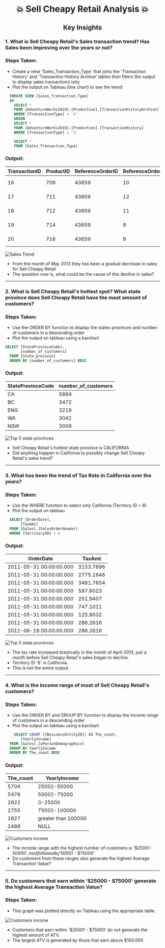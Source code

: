 # <p align="center" style="margin-top: 0px;"> 💥 Sell Cheapy Retail Analysis 💥
## <p align="center"> Key Insights
  
### 1. What is Sell Cheapy Retail's Sales transaction trend? Has Sales been improving over the years or not? 

### Steps Taken:
  
* Create a view 'Sales_Transaction_Type' that joins the 'Transaction History' and 'Transaction History Archive' tables then filters the output to display sales transactions only
* Plot the output on Tableau (line chart) to see the trend

```sql
  CREATE VIEW [Sales_Transaction_Type] 
  AS
	SELECT *
	FROM [AdventureWorks2019].[Production].[TransactionHistoryArchive]
	WHERE [TransactionType] = 'S'
	UNION
	SELECT *
	FROM [AdventureWorks2019].[Production].[TransactionHistory]
	WHERE [TransactionType] = 'S'

	SELECT *
	FROM [Sales_Transaction_Type] 
```
### Output:
TransactionID |	ProductID |	ReferenceOrderID |	ReferenceOrderLineID |	TransactionDate |	TransactionType |	Quantity |	ActualCost |	ModifiedDate
-- | -- | -- | -- | -- | -- | -- | -- | -- 
16 |	709 |	43659 |	10 |	2011-05-31 00:00:00.000 |	S |	6 |	6.175 |	2011-05-31 00:00:00.000
17 |	711 |	43659 |	12 |	2011-05-31 00:00:00.000 |	S |	4 |	20.1865 |	2011-05-31 00:00:00.000
18 |	712 |	43659 |	11 |	2011-05-31 00:00:00.000 |	S |	2 |	5.6187 |	2011-05-31 00:00:00.000
19 |	714 |	43659 |	8 |	2011-05-31 00:00:00.000 |	S |	3 |	31.2437 |	2011-05-31 00:00:00.000
20 |	716 |	43659 |	9 |	2011-05-31 00:00:00.000 |	S |	1 |	31.2437 |	2011-05-31 00:00:00.000
  
![Sales Trend](https://github.com/Gemmahhh/Sell-Cheapy-Retail-Analysis-using-SQL/blob/main/images/sales%20trend.JPG)

* From the month of May 2013 they has been a gradual decrease in sales for Sell Cheapy Retail
* The question now is, what could be the cause of this decline in sales?
  
---
  
### 2. What is Sell Cheapy Retail's hottest spot? What state province does Sell Cheapy Retail have the most amount of customers? 

### Steps Taken:
  
* Use the ORDER BY function to display the states provinces and number of customers in a descending order
* Plot the output on tableau using a barchart

```sql
SELECT [StateProvinceCode],
       [number_of_customers]
  FROM [State_province]
  ORDER BY [number_of_customers] DESC

```
### Output:
StateProvinceCode |	number_of_customers |
-- | -- |
CA | 	5884 |
BC |	3472 |
ENG |	3219 |
WA | 	3042 |
NSW |	3009 |
  
![Top 5 state provinces](https://github.com/Gemmahhh/Sell-Cheapy-Retail-Analysis-using-SQL/blob/main/images/Top%205%20state%20provinces.JPG)

* Sell Cheapy Retail's hottest state province is CALIFORNIA
* Did anything happen in California to possibly change Sell Cheapy Retail's sales trend? 
  
---
  
### 3. What has been the trend of Tax Rate in California over the years? 

### Steps Taken:
  
* Use the WHERE function to select only California (Territory ID = 6) 
* Plot the output on tableau
	
```sql
  SELECT [OrderDate],
       [TaxAmt]
  FROM [Sales].[SalesOrderHeader]
  WHERE [TerritoryID] = 6
```
### Output:

OrderDate |	TaxAmt |
-- | -- |
2011-05-31 00:00:00.000 | 3153.7696 |
2011-05-31 00:00:00.000 | 2775.1646 |
2011-05-31 00:00:00.000 | 3461.7654 |
2011-05-31 00:00:00.000 |	587.6023 |
2011-05-31 00:00:00.000 |	251.9407 |
2011-05-31 00:00:00.000 |	747.1011 |
2011-05-31 00:00:00.000 |	125.8032 |
2011-05-31 00:00:00.000 |	286.2616 |
2011-06-18 00:00:00.000 |	286.2616 |
  
![Top 5 state provinces](https://github.com/Gemmahhh/Sell-Cheapy-Retail-Analysis-using-SQL/blob/main/images/tax%20rate%20in%20CA%20over%20time.JPG)

* The tax rate increased drastically in the month of April 2013, just a month before Sell Cheapy Retail's sales began to decline. 
* Territory ID '6' is California. 
* This is not the entire output. 
	
---
  
### 4. What is the income range of most of Sell Cheapy Retail's customers? 

### Steps Taken:
  
* Use the ORDER BY and GROUP BY function to display the Income range of customers in a descending order
* Plot the output on tableau using a barchart

```sql
    SELECT COUNT ([BusinessEntityID]) AS The_count,
       [YearlyIncome]
  FROM [Sales].[vPersonDemographics]
  GROUP BY YearlyIncome
  ORDER BY The_count DESC

```
### Output:

The_count |	YearlyIncome |
-- | -- |
5704 |	25001-50000 |
5476 |	50001-75000 |
2922 |	0-25000 |
2755 |	75001-100000 |
1627 |	greater than 100000 |
1488 |	NULL |
  
![Customers income](https://github.com/Gemmahhh/Sell-Cheapy-Retail-Analysis-using-SQL/blob/main/images/customer's%20income.JPG)

* The income range with the highest number of customers is '$25001 - $50000', next followed by '$50001 - $75000'
* Do customers from these ranges also generate the highest Average Transaction Value? 

---
	
### 5. Do customers that earn within '$25000 - $75000' generate the highest Average Transaction Value? 

### Steps Taken:
  
* This graph was plotted directly on Tableau using the appropriate table. 

![Customers income](https://github.com/Gemmahhh/Sell-Cheapy-Retail-Analysis-using-SQL/blob/main/images/ATV%20by%20income.JPG)

* Customers that earn within '$25001 - $75000' do not generate the highest amount of ATV. 
* The largest ATV is generated by those that earn above $100,000
  
  
  
